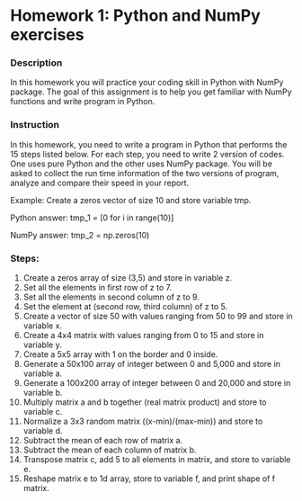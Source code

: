 # Homework 1: Python and NumPy exercises

### Description

In this homework you will practice your coding skill in Python with NumPy package. The goal of this assignment is to help you get familiar with NumPy functions and write program in
Python.

### Instruction

In this homework, you need to write a program in Python that performs the 15 steps listed below. For each step, you need to write 2 version of codes. One uses pure Python and the other
uses NumPy package. You will be asked to collect the run time information of the two versions of program, analyze and compare their speed in your report.

Example: Create a zeros vector of size 10 and store variable tmp.

Python answer: tmp_1 = [0 for i in range(10)]

NumPy answer: tmp_2 = np.zeros(10)

### Steps:

1. Create a zeros array of size (3,5) and store in variable z.
2. Set all the elements in first row of z to 7.
3. Set all the elements in second column of z to 9.
4. Set the element at (second row, third column) of z to 5.
5. Create a vector of size 50 with values ranging from 50 to 99 and store in variable x.
6. Create a 4x4 matrix with values ranging from 0 to 15 and store in variable y.
7. Create a 5x5 array with 1 on the border and 0 inside.
8. Generate a 50x100 array of integer between 0 and 5,000 and store in variable a.
9. Generate a 100x200 array of integer between 0 and 20,000 and store in variable b.
10. Multiply matrix a and b together (real matrix product) and store to variable c.
11. Normalize a 3x3 random matrix ((x-min)/(max-min)) and store to variable d.
12. Subtract the mean of each row of matrix a.
13. Subtract the mean of each column of matrix b.
14. Transpose matrix c, add 5 to all elements in matrix, and store to variable e.
15. Reshape matrix e to 1d array, store to variable f, and print shape of f matrix.
